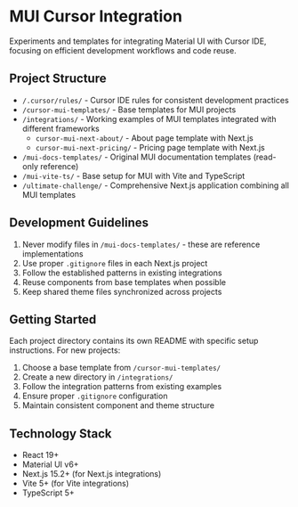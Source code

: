 # MUI Cursor Integration

Experiments and templates for integrating Material UI with Cursor IDE, focusing on efficient development workflows and code reuse.

## Project Structure

- `/.cursor/rules/` - Cursor IDE rules for consistent development practices
- `/cursor-mui-templates/` - Base templates for MUI projects
- `/integrations/` - Working examples of MUI templates integrated with different frameworks
  - `cursor-mui-next-about/` - About page template with Next.js
  - `cursor-mui-next-pricing/` - Pricing page template with Next.js
- `/mui-docs-templates/` - Original MUI documentation templates (read-only reference)
- `/mui-vite-ts/` - Base setup for MUI with Vite and TypeScript
- `/ultimate-challenge/` - Comprehensive Next.js application combining all MUI templates

## Development Guidelines

1. Never modify files in `/mui-docs-templates/` - these are reference implementations
2. Use proper `.gitignore` files in each Next.js project
3. Follow the established patterns in existing integrations
4. Reuse components from base templates when possible
5. Keep shared theme files synchronized across projects

## Getting Started

Each project directory contains its own README with specific setup instructions. For new projects:

1. Choose a base template from `/cursor-mui-templates/`
2. Create a new directory in `/integrations/`
3. Follow the integration patterns from existing examples
4. Ensure proper `.gitignore` configuration
5. Maintain consistent component and theme structure

## Technology Stack

- React 19+
- Material UI v6+
- Next.js 15.2+ (for Next.js integrations)
- Vite 5+ (for Vite integrations)
- TypeScript 5+ 
